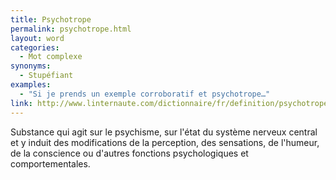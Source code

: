 ```yaml
---
title: Psychotrope
permalink: psychotrope.html
layout: word
categories:
  - Mot complexe
synonyms:
  - Stupéfiant
examples:
  - "Si je prends un exemple corroboratif et psychotrope…"
link: http://www.linternaute.com/dictionnaire/fr/definition/psychotrope/
---
```


Substance qui agit sur le psychisme, sur l'état du système nerveux central et y induit des modifications de la perception, des sensations, de l'humeur, de la conscience ou d'autres fonctions psychologiques et comportementales.

